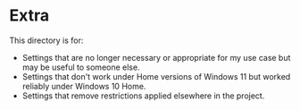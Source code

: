 # Extra

This directory is for:

- Settings that are no longer necessary or appropriate for my use case but may
  be useful to someone else.
- Settings that don't work under Home versions of Windows 11 but worked reliably
  under Windows 10 Home.
- Settings that remove restrictions applied elsewhere in the project.
